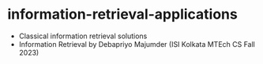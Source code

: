 # information-retrieval-applications
- Classical information retrieval solutions
- Information Retrieval by Debapriyo Majumder (ISI Kolkata MTEch CS Fall 2023)
